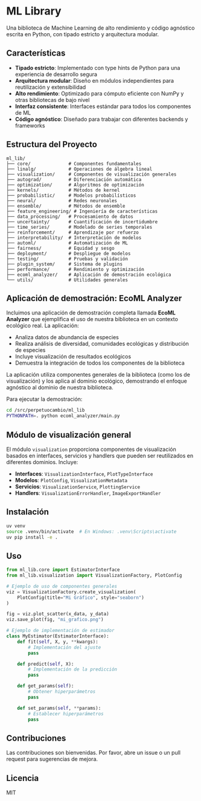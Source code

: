 # ML Library

Una biblioteca de Machine Learning de alto rendimiento y código agnóstico escrita en Python, con tipado estricto y arquitectura modular.

## Características

- **Tipado estricto**: Implementado con type hints de Python para una experiencia de desarrollo segura
- **Arquitectura modular**: Diseño en módulos independientes para reutilización y extensibilidad
- **Alto rendimiento**: Optimizado para cómputo eficiente con NumPy y otras bibliotecas de bajo nivel
- **Interfaz consistente**: Interfaces estándar para todos los componentes de ML
- **Código agnóstico**: Diseñado para trabajar con diferentes backends y frameworks

## Estructura del Proyecto

```
ml_lib/
├── core/              # Componentes fundamentales
├── linalg/            # Operaciones de álgebra lineal
├── visualization/     # Componentes de visualización generales
├── autograd/          # Diferenciación automática
├── optimization/      # Algoritmos de optimización
├── kernels/           # Métodos de kernel
├── probabilistic/     # Modelos probabilísticos
├── neural/            # Redes neuronales
├── ensemble/          # Métodos de ensemble
├── feature_engineering/ # Ingeniería de características
├── data_processing/   # Procesamiento de datos
├── uncertainty/       # Cuantificación de incertidumbre
├── time_series/       # Modelado de series temporales
├── reinforcement/     # Aprendizaje por refuerzo
├── interpretability/  # Interpretación de modelos
├── automl/            # Automatización de ML
├── fairness/          # Equidad y sesgo
├── deployment/        # Despliegue de modelos
├── testing/           # Pruebas y validación
├── plugin_system/     # Sistema de plugins
├── performance/       # Rendimiento y optimización
├── ecoml_analyzer/    # Aplicación de demostración ecológica
└── utils/             # Utilidades generales
```

## Aplicación de demostración: EcoML Analyzer

Incluimos una aplicación de demostración completa llamada **EcoML Analyzer** que ejemplifica el uso de nuestra biblioteca en un contexto ecológico real. La aplicación:

- Analiza datos de abundancia de especies
- Realiza análisis de diversidad, comunidades ecológicas y distribución de especies
- Incluye visualización de resultados ecológicos
- Demuestra la integración de todos los componentes de la biblioteca

La aplicación utiliza componentes generales de la biblioteca (como los de visualización) y los aplica al dominio ecológico, demostrando el enfoque agnóstico al dominio de nuestra biblioteca.

Para ejecutar la demostración:

```bash
cd /src/perpetuocambio/ml_lib
PYTHONPATH=. python ecoml_analyzer/main.py
```

## Módulo de visualización general

El módulo `visualization` proporciona componentes de visualización basados en interfaces, servicios y handlers que pueden ser reutilizados en diferentes dominios. Incluye:

- **Interfaces**: `VisualizationInterface`, `PlotTypeInterface`
- **Modelos**: `PlotConfig`, `VisualizationMetadata`
- **Servicios**: `VisualizationService`, `PlottingService`
- **Handlers**: `VisualizationErrorHandler`, `ImageExportHandler`

## Instalación

```bash
uv venv
source .venv/bin/activate  # En Windows: .venv\Scripts\activate
uv pip install -e .
```

## Uso

```python
from ml_lib.core import EstimatorInterface
from ml_lib.visualization import VisualizationFactory, PlotConfig

# Ejemplo de uso de componentes generales
viz = VisualizationFactory.create_visualization(
    PlotConfig(title="Mi Gráfico", style="seaborn")
)

fig = viz.plot_scatter(x_data, y_data)
viz.save_plot(fig, "mi_grafico.png")

# Ejemplo de implementación de estimador
class MyEstimator(EstimatorInterface):
    def fit(self, X, y, **kwargs):
        # Implementación del ajuste
        pass

    def predict(self, X):
        # Implementación de la predicción
        pass

    def get_params(self):
        # Obtener hiperparámetros
        pass

    def set_params(self, **params):
        # Establecer hiperparámetros
        pass
```

## Contribuciones

Las contribuciones son bienvenidas. Por favor, abre un issue o un pull request para sugerencias de mejora.

## Licencia

MIT
